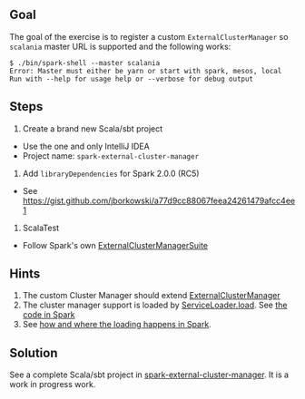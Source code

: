 ## Goal

The goal of the exercise is to register a custom `ExternalClusterManager` so `scalania` master URL is supported and the following works:

```
$ ./bin/spark-shell --master scalania
Error: Master must either be yarn or start with spark, mesos, local
Run with --help for usage help or --verbose for debug output
```

## Steps

1. Create a brand new Scala/sbt project
  * Use the one and only IntelliJ IDEA
  * Project name: `spark-external-cluster-manager`
1. Add `libraryDependencies` for Spark 2.0.0 (RC5)
  * See https://gist.github.com/jborkowski/a77d9cc88067feea24261479afcc4ee1
1. ScalaTest
  * Follow Spark's own  [ExternalClusterManagerSuite](https://github.com/apache/spark/blob/master/core/src/test/scala/org/apache/spark/scheduler/ExternalClusterManagerSuite.scala)

## Hints

1. The custom Cluster Manager should extend [ExternalClusterManager](https://github.com/apache/spark/blob/master/core/src/main/scala/org/apache/spark/scheduler/ExternalClusterManager.scala)
2. The cluster manager support is loaded by [ServiceLoader.load](http://docs.oracle.com/javase/8/docs/api/java/util/ServiceLoader.html#load-java.lang.Class-). See [the code in Spark](https://github.com/apache/spark/blob/master/core/src/main/scala/org/apache/spark/SparkContext.scala#L2524-L2534)
3. See [how and where the loading happens in Spark](https://github.com/apache/spark/blob/master/core/src/main/scala/org/apache/spark/SparkContext.scala#L2506-L2520).

## Solution

See a complete Scala/sbt project in [spark-external-cluster-manager](../solutions/spark-external-cluster-manager/). It is a work in progress work.
